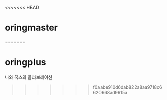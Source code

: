 <<<<<<< HEAD
# oringmaster
=======
# oringplus
나와 꾹스의 콜라보레이션
>>>>>>> f0aabe910d6dab822a8aa9718c6620668ad9615a
